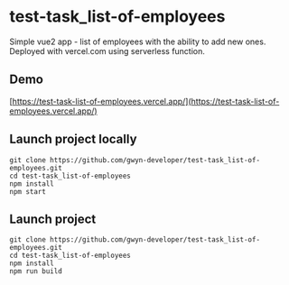# test-task_list-of-employees

Simple vue2 app - list of employees with the ability to add new ones.<br/>
Deployed with vercel.com using serverless function.

## Demo
[https://test-task-list-of-employees.vercel.app/](https://test-task-list-of-employees.vercel.app/)

## Launch project locally
```
git clone https://github.com/gwyn-developer/test-task_list-of-employees.git
cd test-task_list-of-employees
npm install
npm start
```

## Launch project
```
git clone https://github.com/gwyn-developer/test-task_list-of-employees.git
cd test-task_list-of-employees
npm install
npm run build
```
